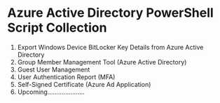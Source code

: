 # Azure Active Directory PowerShell Script Collection #
1. Export Windows Device BitLocker Key Details from Azure Active Directory
2. Group Member Management Tool (Azure Active Directory)
3. Guest User Management
4. User Authentication Report (MFA)
5. Self-Signed Certificate (Azure Ad Application)
6. Upcoming.....................
